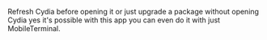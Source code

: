Refresh Cydia before opening it or just upgrade a package without opening Cydia yes it's possible with this app you can even do it with just MobileTerminal.
